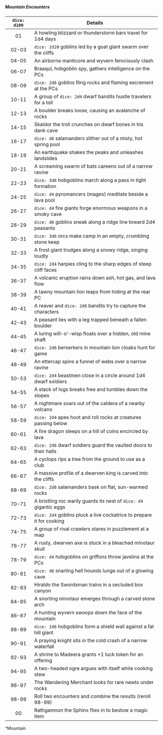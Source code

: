 ##### Mountain Encounters
| `dice: d100` | **Details**                                                           |
|:------------:| --------------------------------------------------------------------- |
|      01      | A howling blizzard or thunderstorm bars travel for 1d4 days           |
|    02-03     | `dice: 2d20` goblins led by a goat giant swarm over the cliffs        |
|    04-05     | An airborne manticore and wyvern ferociously clash                    |
|    06-07     | Braaqul, hobgoblin spy, gathers intelligence on the PCs               |
|    08-09     | `dice: 2d6` goblins fling rocks and flaming excrement at the PCs      |
|    10-11     | A group of `dice: 2d4` dwarf bandits hustle travelers for a toll      |
|    12-13     | A boulder breaks loose, causing an avalanche of rocks                 |
|    14-15     | Skaldor the troll crunches on dwarf bones in his dank cave            |
|    16-17     | `dice: d6` salamanders slither out of a misty, hot spring pool        |
|    18-19     | An earthquake shakes the peaks and unleashes landslides               |
|    20-21     | A screaming swarm of bats careens out of a narrow ravine              |
|    22-23     | `dice: 3d6` hobgoblins march along a pass in tight formation          |
|    24-25     | `dice: d4` pyromancers (mages) meditate beside a lava pool            |
|    26-27     | `dice: d4` fire giants forge enormous weapons in a smoky cave         |
|    28-29     | `dice: d6` goblins sneak along a ridge line toward 2d4 peasants       |
|    30-31     | `dice: 3d6` orcs make camp in an empty, crumbling stone keep          |
|    32-33     | A frost giant trudges along a snowy ridge, singing loudly             |
|    34-35     | `dice: 2d4` harpies cling to the sharp edges of steep cliff faces     |
|    36-37     | A volcanic eruption rains down ash, hot gas, and lava flow            |
|    38-39     | A tawny mountain lion leaps from hiding at the rear PC                |
|    40-41     | A reaver and `dice: 2d6` bandits try to capture the characters        |
|    42-43     | A peasant lies with a leg trapped beneath a fallen boulder            |
|    44-45     | A luring will-o'-wisp floats over a hidden, old mine shaft            |
|    46-47     | `dice: 2d6` berserkers in mountain lion cloaks hunt for game          |
|    48-49     | An ettercap spins a funnel of webs over a narrow ravine               |
|    50-53     | `dice: 2d4` beastmen close in a circle around 1d4 dwarf soldiers      |
|    54-55     | A stack of logs breaks free and tumbles down the slopes               |
|    56-57     | A nightmare soars out of the caldera of a nearby volcano              |
|    58-59     | `dice: 2d4` apes hoot and roll rocks at creatures passing below       |
|    60-61     | A fire dragon sleeps on a hill of coins encircled by lava             |
|    62-63     | `dice: 2d6` dwarf soldiers guard the vaulted doors to their halls     |
|    64-65     | A cyclops rips a tree from the ground to use as a club                |
|    66-67     | A massive profile of a dwarven king is carved into the cliffs         |
|    68-69     | `dice: 2d6` salamanders bask on flat, sun-warmed rocks                |
|    70-71     | A bristling roc warily guards its nest of `dice: d4` gigantic eggs    |
|    72-73     | `dice: 2d4` goblins pluck a live cockatrice to prepare it for cooking |
|    74-75     | A group of rival crawlers stares in puzzlement at a map               |
|    76-77     | A rusty, dwarven axe is stuck in a bleached minotaur skull            |
|    78-79     | `dice: d4` hobgoblins on griffons throw javelins at the PCs           |
|    80-81     | `dice: d6` snarling hell hounds lunge out of a glowing cave           |
|    82-83     | Hiraldo the Swordsman trains in a secluded box canyon                 |
|    84-85     | A snorting minotaur emerges through a carved stone arch               |
|    86-87     | A hunting wyvern swoops down the face of the mountain                 |
|    88-89     | `dice: 2d6` hobgoblins form a shield wall against a fat hill giant    |
|    90-91     | A praying knight sits in the cold crash of a narrow waterfall         |
|    92-93     | A shrine to Madeera grants +1 luck token for an offering              |
|    94-95     | A two-headed ogre argues with itself while cooking stew               |
|    96-97     | The Wandering Merchant looks for rare newts under rocks               |
|    98-99     | Roll two encounters and combine the results (reroll 98-99)            |
|      00      | Rathgamnon the Sphinx flies in to bestow a magic item                 |
^Mountain